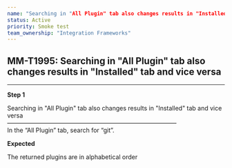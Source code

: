 ```yaml
---
name: "Searching in "All Plugin" tab also changes results in "Installed" tab and vice versa"
status: Active
priority: Smoke test
team_ownership: "Integration Frameworks"
---
```


## MM-T1995: Searching in "All Plugin" tab also changes results in "Installed" tab and vice versa

---

**Step 1**

Searching in "All Plugin" tab also changes results in "Installed" tab and vice versa\
————————————————————————————\
In the “All Plugin” tab, search for “git”.

**Expected**

The returned plugins are in alphabetical order
